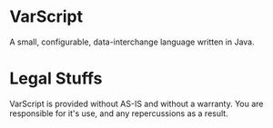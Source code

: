 # VarScript
A small, configurable, data-interchange language written in Java.

# Legal Stuffs
VarScript is provided without AS-IS and without a warranty. You are responsible for it's use, and any repercussions as a result. 

